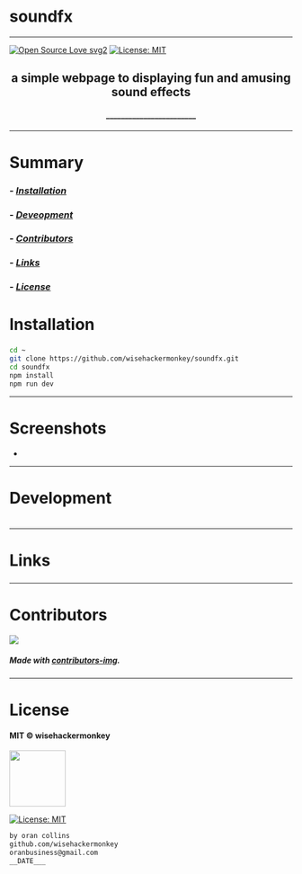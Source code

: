 # soundfx
----
[![Open Source Love svg2](https://badges.frapsoft.com/os/v2/open-source.svg?v=103)](https://github.com/ellerbrock/open-source-badges/)
[![License: MIT](https://img.shields.io/badge/License-MIT-yellow.svg)](https://opensource.org/licenses/MIT)


<!-- <img src="NNNNNNNNNNNNN" width="400"> -->


<h2 align="center">a simple webpage to displaying fun and amusing sound effects</h2>

<h4 align="center">________________________</h4>

---


# Summary
### -  *[Installation](#Installation)*
### -  *[Deveopment](#For-developers)*
### -  *[Contributors](#Contributors)*
### -  *[Links](#Links)*
### -  *[License](#License)*













 
# Installation
### 
```bash
cd ~
git clone https://github.com/wisehackermonkey/soundfx.git
cd soundfx
npm install
npm run dev
```











 -----------------
# Screenshots
- <!-- <img src="NNNNNNNNNNNNN" width="400"> -->














-----------------
# Development
### 
```bash
```












 
---
# Links
### 
### 
### 
### 
### 












 -----------------
# Contributors

[![](https://contrib.rocks/image?repo=wisehackermonkey/soundfx)](https://github.com/wisehackermonkey/soundfx/graphs/contributors)

##### Made with [contributors-img](https://contrib.rocks).

-----------------


# License

#### MIT © wisehackermonkey
<img src="osi-logo.png" width="100">

[![License: MIT](https://img.shields.io/badge/License-MIT-yellow.svg)](https://opensource.org/licenses/MIT)
```bash
by oran collins
github.com/wisehackermonkey
oranbusiness@gmail.com
__DATE___
```
<!-- 

# Docker
### Build
```bash
cd ~
git clone https://github.com/wisehackermonkey/soundfx.git
cd soundfx
docker build -t wisehackermonkey/soundfx:latest .  
```
### Run
```bash
docker run -it --rm --name wisehackermonkey/soundfx:latest  
```
### Docker-compose
```bash
docker-compose build
docker-compose up 
```
# Publish Docker Image
```bash
docker build -t wisehackermonkey/soundfx:latest .
docker login
docker push wisehackermonkey/soundfx:latest
```
# Deploy on netlify
```
npm install netlify-cli -g
netlify login
netlify deploy
netlify deploy --prod
```
-->